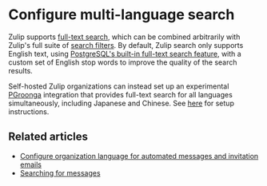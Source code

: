 # Configure multi-language search

Zulip supports [full-text search](/help/search-for-messages), which can be
combined arbitrarily with Zulip's full suite of [search
filters](/help/search-for-messages#search-filters). By default, Zulip search
only supports English text, using [PostgreSQL's built-in full-text search
feature](https://www.postgresql.org/docs/current/textsearch.html), with a custom
set of English stop words to improve the quality of the search results.

Self-hosted Zulip organizations can instead set up an experimental
[PGroonga](https://pgroonga.github.io/) integration that provides full-text
search for all languages simultaneously, including Japanese and Chinese. See
[here](https://zulip.readthedocs.io/en/stable/subsystems/full-text-search.html#multi-language-full-text-search)
for setup instructions.

## Related articles

* [Configure organization language for automated messages and invitation emails][org-lang]
* [Searching for messages](/help/search-for-messages)

[org-lang]: /help/configure-organization-language
